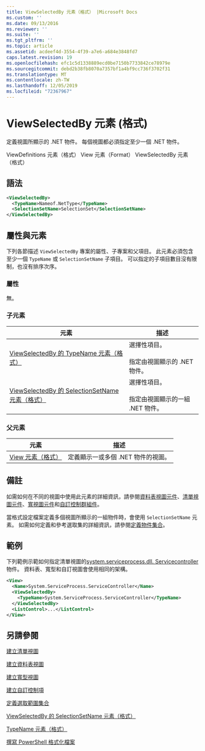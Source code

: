 ```yaml
---
title: ViewSelectedBy 元素（格式） |Microsoft Docs
ms.custom: ''
ms.date: 09/13/2016
ms.reviewer: ''
ms.suite: ''
ms.tgt_pltfrm: ''
ms.topic: article
ms.assetid: acdeef4d-3554-4f39-a7e6-a684e3848fd7
caps.latest.revision: 19
ms.openlocfilehash: efc1c5d1338889ecd0be7150b7733842ce78979e
ms.sourcegitcommit: debd2b38fb8070a7357bf1a4bf9cc736f3702f31
ms.translationtype: MT
ms.contentlocale: zh-TW
ms.lasthandoff: 12/05/2019
ms.locfileid: "72367967"
---
```

# <a name="viewselectedby-element-format"></a>ViewSelectedBy 元素 (格式)

定義視圖所顯示的 .NET 物件。 每個視圖都必須指定至少一個 .NET 物件。

ViewDefinitions 元素（格式） View 元素（Format） ViewSelectedBy 元素（格式）

## <a name="syntax"></a>語法

```xml
<ViewSelectedBy>
  <TypeName>Nameof.NetType</TypeName>
  <SelectionSetName>SelectionSet</SelectionSetName>
</ViewSelectedBy>
```

## <a name="attributes-and-elements"></a>屬性與元素

下列各節描述 `ViewSelectedBy` 專案的屬性、子專案和父項目。 此元素必須包含至少一個 `TypeName` 或 `SelectionSetName` 子項目。 可以指定的子項目數目沒有限制，也沒有排序次序。

### <a name="attributes"></a>屬性

無。

### <a name="child-elements"></a>子元素

|元素|描述|
|-------------|-----------------|
|[ViewSelectedBy 的 TypeName 元素（格式）](./typename-element-for-viewselectedby-format.md)|選擇性項目。<br /><br /> 指定由視圖顯示的 .NET 物件。|
|[ViewSelectedBy 的 SelectionSetName 元素（格式）](./selectionsetname-element-for-viewselectedby-format.md)|選擇性項目。<br /><br /> 指定由視圖顯示的一組 .NET 物件。|

### <a name="parent-elements"></a>父元素

|元素|描述|
|-------------|-----------------|
|[View 元素（格式）](./view-element-format.md)|定義顯示一或多個 .NET 物件的視圖。|

## <a name="remarks"></a>備註

如需如何在不同的視圖中使用此元素的詳細資訊，請參閱[資料表視圖元件](./creating-a-table-view.md)、[清單視圖元件](./creating-a-list-view.md)、[寬視圖元件](./creating-a-wide-view.md)和[自訂控制群組件](./creating-custom-controls.md)。

當格式設定檔案定義多個視圖所顯示的一組物件時，會使用 `SelectionSetName` 元素。 如需如何定義和參考選取集的詳細資訊，請參閱[定義物件集合](./defining-selection-sets.md)。

## <a name="example"></a>範例

下列範例示範如何指定清單視圖的[system.serviceprocess.dll. Servicecontroller](/dotnet/api/System.ServiceProcess.ServiceController)物件。 資料表、寬型和自訂視圖會使用相同的架構。

```xml
<View>
  <Name>System.ServiceProcess.ServiceController</Name>
  <ViewSelectedBy>
    <TypeName>System.ServiceProcess.ServiceController</TypeName>
  </ViewSelectedBy>
  <ListControl>...</ListControl>
</View>
```

## <a name="see-also"></a>另請參閱

[建立清單視圖](./creating-a-list-view.md)

[建立資料表視圖](./creating-a-table-view.md)

[建立寬型視圖](./creating-a-wide-view.md)

[建立自訂控制項](./creating-custom-controls.md)

[定義選取範圍集合](./defining-selection-sets.md)

[ViewSelectedBy 的 SelectionSetName 元素（格式）](./selectionsetname-element-for-viewselectedby-format.md)

[TypeName 元素（格式）](./typename-element-for-viewselectedby-format.md)

[撰寫 PowerShell 格式化檔案](./writing-a-powershell-formatting-file.md)
